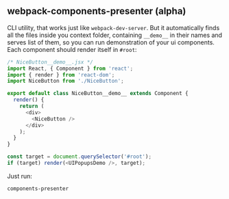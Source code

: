 webpack-components-presenter (alpha)
------------------------------------

CLI utility, that works just like `webpack-dev-server`. But it automatically
finds all the files inside you context folder, containing `__demo__` in their
names and serves list of them, so you can run demonstration of your ui
components. Each component should render itself in `#root`:

```js
/* NiceButton__demo__.jsx */
import React, { Component } from 'react';
import { render } from 'react-dom';
import NiceButton from './NiceButton';

export default class NiceButton__demo__ extends Component {
  render() {
    return (
      <div>
        <NiceButton />
      </div>
    );
  }
}

const target = document.querySelector('#root');
if (target) render(<UIPopupsDemo />, target);
```


Just run:

```
components-presenter
```
